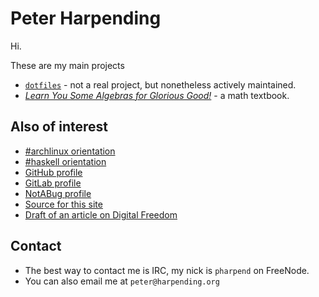 # Peter Harpending

Hi.

These are my main projects

* [`dotfiles`][1] - not a real project, but nonetheless actively maintained.
* [*Learn You Some Algebras for Glorious Good!*][lysa] - a math textbook.

[lysa]: http://learnyou.org/

## Also of interest

* [#archlinux orientation][7]
* [#haskell orientation][8]
* [GitHub profile][0]
* [GitLab profile][2]
* [NotABug profile][3]
* [Source for this site][6]
* [Draft of an article on Digital Freedom][4]

## Contact

* The best way to contact me is IRC, my nick is `pharpend` on FreeNode.
* You can also email me at `peter@harpending.org`

[0]: https://github.com/pharpend
[1]: https://github.com/pharpend/dotfiles
[2]: https://gitlab.com/u/pharpend
[3]: https://notabug.org/pharpend
[4]: /posts/freedom.html
[6]: https://github.com/pharpend/harpending.org
[7]: /posts/archlinux-orientation.html
[8]: /posts/haskell-orientation.html
[9]: https://osrc.dfm.io/pharpend/
